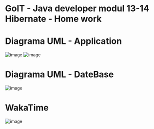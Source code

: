 # GoIT - Java developer modul 13-14 Hibernate - Home work

# Diagrama UML - Application
![image](https://github.com/serhii-kushnir/Hibernate/assets/127629681/bce237a4-0260-4b8b-be23-d1b3c31ddadf)
![image](https://github.com/serhii-kushnir/Hibernate/assets/127629681/87cab295-20a5-4005-b245-c4f29adb20af)

# Diagrama UML - DateBase
![image](https://github.com/serhii-kushnir/Hibernate/assets/127629681/4a305319-00af-4de4-bf43-6256f19e16d0)

# WakaTime
![image](https://github.com/serhii-kushnir/Hibernate/assets/127629681/be990539-575a-41b5-85cf-c3fe61486141)
